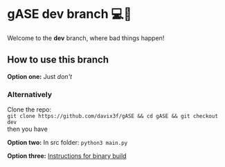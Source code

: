 # gASE dev branch 💻🔬

Welcome to the **dev** branch, where bad things happen!

## How to use this branch

**Option one:**
Just *don't*

### Alternatively
Clone the repo:<br>
`git clone https://github.com/davix3f/gASE && cd gASE && git checkout dev` <br> then you have

**Option two:**
In src folder: `python3 main.py`

**Option three:**
[Instructions for binary build](https://github.com/davix3f/gASE/blob/dev/src/C_SRC/BUILD_GUIDE.md)
